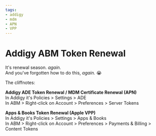 ```yaml
---
tags:
- addigy
- mdm
- APN
- VPP
---
```

# Addigy ABM Token Renewal

It's renewal season. *again.* <br />
And you've forgotten how to do this, *again.* 😭

The cliffnotes:

**Addigy ADE Token Renewal / MDM Certificate Renewal (APN)** <br />
	In Addigy it's Policies > Settings > ADE <br />
	In ABM > Right-click on Account > Preferences > Server Tokens

**Apps & Books Token Renewal (Apple VPP)** <br />
	In Addigy it's Policies > Settings > Apps & Books <br />
	In ABM > Right-click on Account > Preferences >  Payments & Billing > Content Tokens
